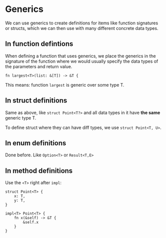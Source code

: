 # Generics

We can use generics to create definitions for items like function signatures or structs, which we can then use with many different concrete data types.

## In function defintions

When defining a function that uses generics, we place the generics in the signature of the function where we would usually specify the data types of the parameters and return value.

`fn largest<T>(list: &[T]) -> &T {`

This means: function `largest` is generic over some type T.

## In struct definitions

Same as above, like `struct Point<T?>` and all data types in it have **the same** generic type T.

To define struct where they can have diff types, we use `struct Point<T, U>`.

## In enum definitions

Done before. Like `Option<T>` or `Result<T,E>`

## In method definitions

Use the `<T>` right after `impl`:

```
struct Point<T> {
    x: T,
    y: T,
}

impl<T> Point<T> {
    fn x(&self) -> &T {
        &self.x
    }
}
```
